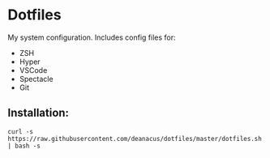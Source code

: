 # Dotfiles

My system configuration. Includes config files for:

* ZSH
* Hyper
* VSCode
* Spectacle
* Git

## Installation:

```
curl -s https://raw.githubusercontent.com/deanacus/dotfiles/master/dotfiles.sh | bash -s
```